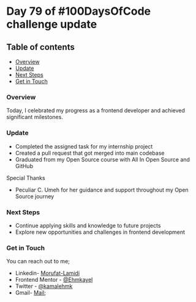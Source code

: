 # Day 79 of #100DaysOfCode challenge update

## Table of contents
- [Overview](#overview)
- [Update](#update)
- [Next Steps](#next-steps)
- [Get in Touch](#get-in-touch)


### Overview

Today, I celebrated my progress as a frontend developer and achieved significant milestones.

### Update

- Completed the assigned task for my internship project
- Created a pull request that got merged into main codebase
- Graduated from my Open Source course with All In Open Source and GitHub

Special Thanks

- Peculiar C. Umeh for her guidance and support throughout my Open Source journey

### Next Steps

- Continue applying skills and knowledge to future projects
- Explore new opportunities and challenges in frontend development

### Get in Touch

You can reach out to me;
 - Linkedin- [Morufat-Lamidi](https://linkedin.com/in/morufat-lamidi)
 - Frontend Mentor - [@Ehmkayel](https://www.frontendmentor.io/profile/Ehmkayel)
 - Twitter - [@kamalehmk](https://www.twitter.com/kamalehmk)
 - Gmail- [Mail](mailto:lamidimorufat0@gmail.com);